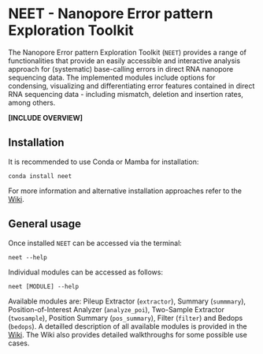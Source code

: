 # NEET - Nanopore Error pattern Exploration Toolkit

The Nanopore Error pattern Exploration Toolkit (`NEET`) provides a range of functionalities that provide an easily accessible and interactive analysis approach for (systematic) base-calling errors in direct RNA nanopore sequencing data. The implemented modules include options for condensing, visualizing and differentiating error features contained in direct RNA sequencing data - including mismatch, deletion and insertion rates, among others.

**[INCLUDE OVERVIEW]**

## Installation
It is recommended to use Conda or Mamba for installation:
```
conda install neet 
```
For more information and alternative installation approaches refer to the [Wiki](https://github.com/dietvin/neet/wiki/01-Installation).

## General usage
Once installed `NEET` can be accessed via the terminal:
```
neet --help
```
Individual modules can be accessed as follows:
```
neet [MODULE] --help
```
Available modules are: Pileup Extractor (`extractor`), Summary (`summmary`), Position-of-Interest Analyzer (`analyze_poi`), Two-Sample Extractor (`twosample`), Position Summary (`pos_summary`), Filter (`filter`) and Bedops (`bedops`). 
A detailled description of all available modules is provided in the [Wiki](https://github.com/dietvin/neet/wiki/02-Modules). The Wiki also provides detailed walkthroughs for some possible use cases.
